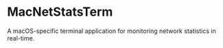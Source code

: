 # MacNetStatsTerm
A macOS-specific terminal application for monitoring network statistics in real-time.
